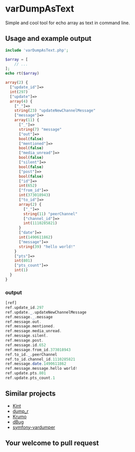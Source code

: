 # varDumpAsText
Simple and cool tool for echo array as text in command line.

## Usage and example output

```php
include 'varDumpAsText.php';

$array = [
	// ...
];
echo rt($array)
```


```php
array(2) {
  ["update_id"]=>
  int(297)
  ["update"]=>
  array(4) {
    ["_"]=>
    string(23) "updateNewChannelMessage"
    ["message"]=>
    array(11) {
      ["_"]=>
      string(7) "message"
      ["out"]=>
      bool(false)
      ["mentioned"]=>
      bool(false)
      ["media_unread"]=>
      bool(false)
      ["silent"]=>
      bool(false)
      ["post"]=>
      bool(false)
      ["id"]=>
      int(652)
      ["from_id"]=>
      int(373018943)
      ["to_id"]=>
      array(2) {
        ["_"]=>
        string(11) "peerChannel"
        ["channel_id"]=>
        int(1110285821)
      }
      ["date"]=>
      int(1490611862)
      ["message"]=>
      string(39) "hello world!"
    }
    ["pts"]=>
    int(801)
    ["pts_count"]=>
    int(1)
  }
}

```

### output 

```php
[ref]
ref.update_id.297
ref.update._.updateNewChannelMessage
ref.message._.message
ref.message.out.
ref.message.mentioned.
ref.message.media_unread.
ref.message.silent.
ref.message.post.
ref.message.id.652
ref.message.from_id.373018943
ref.to_id._.peerChannel
ref.to_id.channel_id.1110285821
ref.message.date.1490611862
ref.message.message.hello world!
ref.update.pts.801
ref.update.pts_count.1
```

## Similar projects

- [Kint](http://raveren.github.io/kint/)
- [dump_r](https://github.com/leeoniya/dump_r.php)
- [Krumo](http://sourceforge.net/projects/krumo/)
- [dBug](http://dbug.ospinto.com/)
- [symfony-vardumper](http://www.sitepoint.com/var_dump-introducing-symfony-vardumper/)


## Your welcome to pull request 
